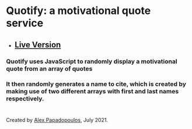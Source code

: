 # Quotify: a motivational quote service

* ## [Live Version](https://alexisthedev.github.io/quotify)

### Quotify uses JavaScript to randomly display a motivational quote from an array of quotes

### It then randomly generates a name to cite, which is created by making use of two different arrays with first and last names respectively.

#

Created by [Alex Papadopoulos](https://www.twitter.com/alexisthedev), July 2021.
